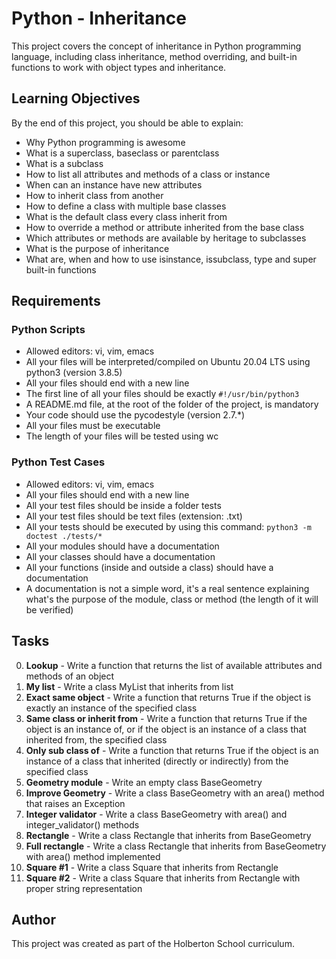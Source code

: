 # Python - Inheritance

This project covers the concept of inheritance in Python programming language, including class inheritance, method overriding, and built-in functions to work with object types and inheritance.

## Learning Objectives

By the end of this project, you should be able to explain:

- Why Python programming is awesome
- What is a superclass, baseclass or parentclass
- What is a subclass
- How to list all attributes and methods of a class or instance
- When can an instance have new attributes
- How to inherit class from another
- How to define a class with multiple base classes
- What is the default class every class inherit from
- How to override a method or attribute inherited from the base class
- Which attributes or methods are available by heritage to subclasses
- What is the purpose of inheritance
- What are, when and how to use isinstance, issubclass, type and super built-in functions

## Requirements

### Python Scripts

- Allowed editors: vi, vim, emacs
- All your files will be interpreted/compiled on Ubuntu 20.04 LTS using python3 (version 3.8.5)
- All your files should end with a new line
- The first line of all your files should be exactly `#!/usr/bin/python3`
- A README.md file, at the root of the folder of the project, is mandatory
- Your code should use the pycodestyle (version 2.7.*)
- All your files must be executable
- The length of your files will be tested using wc

### Python Test Cases

- Allowed editors: vi, vim, emacs
- All your files should end with a new line
- All your test files should be inside a folder tests
- All your test files should be text files (extension: .txt)
- All your tests should be executed by using this command: `python3 -m doctest ./tests/*`
- All your modules should have a documentation
- All your classes should have a documentation
- All your functions (inside and outside a class) should have a documentation
- A documentation is not a simple word, it's a real sentence explaining what's the purpose of the module, class or method (the length of it will be verified)

## Tasks

0. **Lookup** - Write a function that returns the list of available attributes and methods of an object
1. **My list** - Write a class MyList that inherits from list
2. **Exact same object** - Write a function that returns True if the object is exactly an instance of the specified class
3. **Same class or inherit from** - Write a function that returns True if the object is an instance of, or if the object is an instance of a class that inherited from, the specified class
4. **Only sub class of** - Write a function that returns True if the object is an instance of a class that inherited (directly or indirectly) from the specified class
5. **Geometry module** - Write an empty class BaseGeometry
6. **Improve Geometry** - Write a class BaseGeometry with an area() method that raises an Exception
7. **Integer validator** - Write a class BaseGeometry with area() and integer_validator() methods
8. **Rectangle** - Write a class Rectangle that inherits from BaseGeometry
9. **Full rectangle** - Write a class Rectangle that inherits from BaseGeometry with area() method implemented
10. **Square #1** - Write a class Square that inherits from Rectangle
11. **Square #2** - Write a class Square that inherits from Rectangle with proper string representation

## Author

This project was created as part of the Holberton School curriculum.
